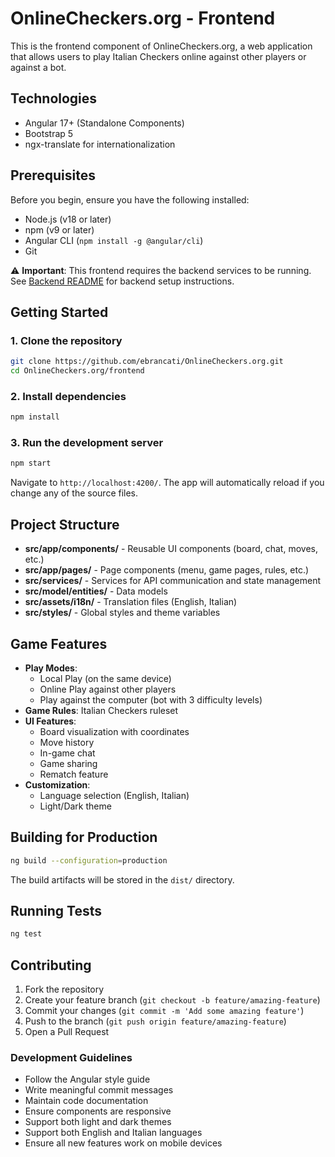# OnlineCheckers.org - Frontend

This is the frontend component of OnlineCheckers.org, a web application that allows users to play Italian Checkers online against other players or against a bot.

## Technologies

- Angular 17+ (Standalone Components)
- Bootstrap 5
- ngx-translate for internationalization

## Prerequisites

Before you begin, ensure you have the following installed:

- Node.js (v18 or later)
- npm (v9 or later)
- Angular CLI (`npm install -g @angular/cli`)
- Git

⚠️ **Important**: This frontend requires the backend services to be running. See [Backend README](../backend/README.md) for backend setup instructions.

## Getting Started

### 1. Clone the repository

```bash
git clone https://github.com/ebrancati/OnlineCheckers.org.git
cd OnlineCheckers.org/frontend
```

### 2. Install dependencies

```bash
npm install
```

### 3. Run the development server

```bash
npm start
```

Navigate to `http://localhost:4200/`. The app will automatically reload if you change any of the source files.

## Project Structure

- **src/app/components/** - Reusable UI components (board, chat, moves, etc.)
- **src/app/pages/** - Page components (menu, game pages, rules, etc.)
- **src/services/** - Services for API communication and state management
- **src/model/entities/** - Data models
- **src/assets/i18n/** - Translation files (English, Italian)
- **src/styles/** - Global styles and theme variables

## Game Features

- **Play Modes**:
  - Local Play (on the same device)
  - Online Play against other players
  - Play against the computer (bot with 3 difficulty levels)
- **Game Rules**: Italian Checkers ruleset
- **UI Features**:
  - Board visualization with coordinates
  - Move history
  - In-game chat
  - Game sharing
  - Rematch feature
- **Customization**:
  - Language selection (English, Italian)
  - Light/Dark theme

## Building for Production

```bash
ng build --configuration=production
```

The build artifacts will be stored in the `dist/` directory.

## Running Tests

```bash
ng test
```

## Contributing

1. Fork the repository
2. Create your feature branch (`git checkout -b feature/amazing-feature`)
3. Commit your changes (`git commit -m 'Add some amazing feature'`)
4. Push to the branch (`git push origin feature/amazing-feature`)
5. Open a Pull Request

### Development Guidelines

- Follow the Angular style guide
- Write meaningful commit messages
- Maintain code documentation
- Ensure components are responsive
- Support both light and dark themes
- Support both English and Italian languages
- Ensure all new features work on mobile devices